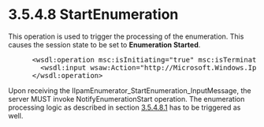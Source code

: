 <html dir="LTR" xmlns:mshelp="http://msdn.microsoft.com/mshelp" xmlns:ddue="http://ddue.schemas.microsoft.com/authoring/2003/5" xmlns:xlink="http://www.w3.org/1999/xlink" xmlns:tool="http://www.microsoft.com/tooltip">
 <body>
 <div id="header">
 <h1 class="heading">3.5.4.8 StartEnumeration</h1>
 </div>
 <div id="mainSection">
 <div id="mainBody">
 <div id="allHistory" class="saveHistory"></div>
 <div id="sectionSection0" class="section" name="collapseableSection">
 

<p>This operation is used to trigger the processing of the
enumeration. This causes the session state to be set to <b>Enumeration Started</b>.</p>

<dl>
<dd>
<div><pre> &lt;wsdl:operation msc:isInitiating=&quot;true&quot; msc:isTerminating=&quot;false&quot; name=&quot;StartEnumeration&quot;&gt;
   &lt;wsdl:input wsaw:Action=&quot;http://Microsoft.Windows.Ipam/IIpamEnumerator/StartEnumeration&quot; message=&quot;ipam:IIpamEnumerator_StartEnumeration_InputMessage&quot; /&gt;
 &lt;/wsdl:operation&gt;
</pre></div>
</dd></dl>

<p>Upon receiving the
IIpamEnumerator_StartEnumeration_InputMessage, the server MUST invoke
NotifyEnumerationStart operation. The enumeration processing logic as described
in section <a href="bb5b617f-b5fb-4126-852f-172dfde24bb7.md">3.5.4.8.1</a>
has to be triggered as well.</p>


 </div>
 </div>
 </div>
 </body>
</html>
